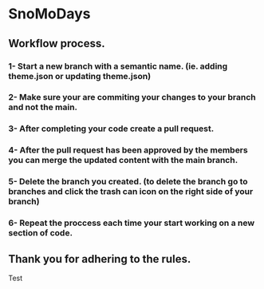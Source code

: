 # SnoMoDays

## Workflow process.

### 1- Start a new branch with a semantic name. (ie. adding theme.json or updating theme.json)
### 2- Make sure your are commiting your changes to your branch and not the main.
### 3- After completing your code create a pull request. 
### 4- After the pull request has been approved by the members you can merge the updated content with the main branch.
### 5- Delete the branch you created. (to delete the branch go to branches and click the trash can icon on the right side of your branch)
### 6- Repeat the proccess each time your start working on a new section of code.


## Thank you for adhering to the rules.

Test
